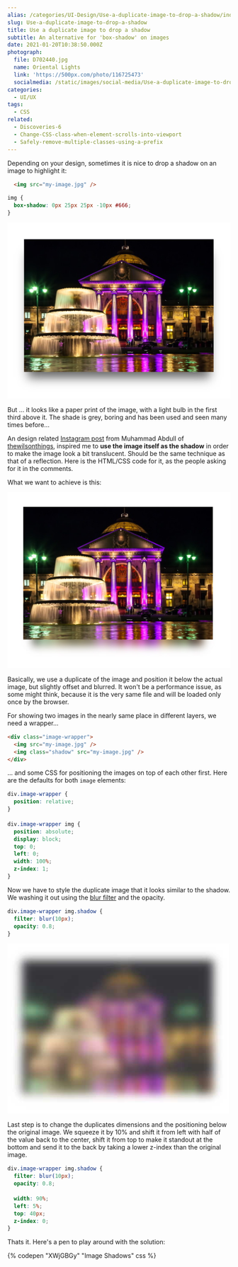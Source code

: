 ```yaml
---
alias: /categories/UI-Design/Use-a-duplicate-image-to-drop-a-shadow/index.html
slug: Use-a-duplicate-image-to-drop-a-shadow
title: Use a duplicate image to drop a shadow
subtitle: An alternative for 'box-shadow' on images
date: 2021-01-20T10:38:50.000Z
photograph:
  file: D702440.jpg
  name: Oriental Lights
  link: 'https://500px.com/photo/116725473'
  socialmedia: /static/images/social-media/Use-a-duplicate-image-to-drop-a-shadow.png
categories:
  - UI/UX
tags:
  - CSS
related:
  - Discoveries-6
  - Change-CSS-class-when-element-scrolls-into-viewport
  - Safely-remove-multiple-classes-using-a-prefix
---
```


Depending on your design, sometimes it is nice to drop a shadow on an image to highlight it:

```html
  <img src="my-image.jpg" />
```

```css
img {
  box-shadow: 0px 25px 25px -10px #666;
}
```
![Normal Box Shadow](Use-a-duplicate-image-to-drop-a-shadow/normal-shadow.jpg)

But ... it looks like a paper print of the image, with a light bulb in the first third above it. The shade is grey, boring and has been used and seen many times before...

An design related [Instagram post](https://www.instagram.com/p/CIXUIXkBHMk/) from Muhammad Abdull of [thewilsonthings](https://www.instagram.com/thewilsonwings), inspired me to **use the image itself as the shadow** in order to make the image look a bit translucent. Should be the same technique as that of a reflection. Here is the HTML/CSS code for it, as the people asking for it in the comments.

<!-- more -->

What we want to achieve is this:

![Duplicate Image Shadow](Use-a-duplicate-image-to-drop-a-shadow/image-shadow.jpg)

Basically, we use a duplicate of the image and position it below the actual image, but slightly offset and blurred. It won't be a performance issue, as some might think, because it is the very same file and will be loaded only once by the browser.

For showing two images in the nearly same place in different layers, we need a wrapper...

```html
<div class="image-wrapper">
  <img src="my-image.jpg" />
  <img class="shadow" src="my-image.jpg" />
</div>
```

... and some CSS for positioning the images on top of each other first. Here are the defaults for both ``image`` elements:

```css
div.image-wrapper {
  position: relative;
}

div.image-wrapper img {
  position: absolute;
  display: block;
  top: 0;
  left: 0;
  width: 100%;
  z-index: 1;
}
```

Now we have to style the duplicate image that it looks similar to the shadow. We washing it out using the [blur filter](https://developer.mozilla.org/en-US/docs/Web/CSS/filter-function/blur) and the opacity.

```css
div.image-wrapper img.shadow {
  filter: blur(10px);
  opacity: 0.8;
}
```

![Blurred Duplicate](Use-a-duplicate-image-to-drop-a-shadow/blurred-image.jpg)

Last step is to change the duplicates dimensions and the positioning below the original image. We squeeze it by 10% and shift it from left with half of the value back to the center, shift it from top to make it standout at the bottom and send it to the back by taking a lower z-index than the original image.

```css
div.image-wrapper img.shadow {
  filter: blur(10px);
  opacity: 0.8;

  width: 90%;
  left: 5%;
  top: 40px;
  z-index: 0;
}
```

Thats it. Here's a pen to play around with the solution:

{% codepen "XWjGBGy" "Image Shadows" css %}
